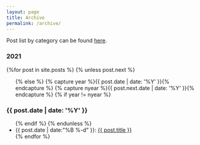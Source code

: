```yaml
---
layout: page
title: Archive
permalink: /archive/
---
```


Post list by category can be found [here][categories].


<section id="archive">
  <h3>2021</h3>
  {%for post in site.posts %}
    {% unless post.next %}
      <ul class="this-year">
    {% else %}
      {% capture year %}{{ post.date | date: '%Y' }}{% endcapture %}
      {% capture nyear %}{{ post.next.date | date: '%Y' }}{% endcapture %}
      {% if year != nyear %}
        </ul>
        <h3>{{ post.date | date: '%Y' }}</h3>
        <ul class="past-year">
      {% endif %}
    {% endunless %}
      <li><time>{{ post.date | date:"%B %-d" }}: </time><a href="{{ post.url }}">{{ post.title }}</a></li>
  {% endfor %}
  </ul>
</section>


[categories]: /archive/categories
